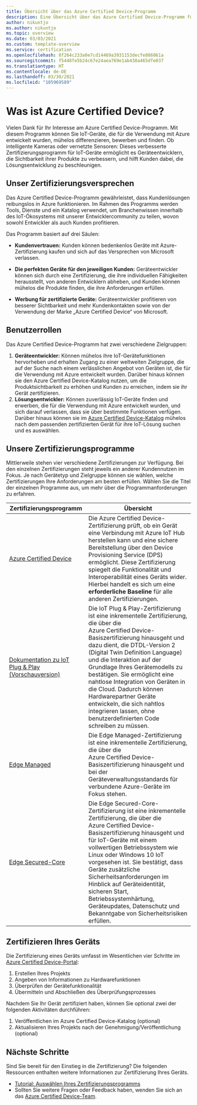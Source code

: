 ```yaml
---
title: Übersicht über das Azure Certified Device-Programm
description: Eine Übersicht über das Azure Certified Device-Programm für unsere Partner und Kunden
author: nikuntjo
ms.author: nikuntjo
ms.topic: overview
ms.date: 03/03/2021
ms.custom: template-overview
ms.service: certification
ms.openlocfilehash: 8f264c233a0e7cd14469a3931153decfe886061a
ms.sourcegitcommit: f5448fe5b24c67e24aea769e1ab438a465dfe037
ms.translationtype: HT
ms.contentlocale: de-DE
ms.lasthandoff: 03/30/2021
ms.locfileid: "105969589"
---
```

# <a name="what-is-azure-certified-device"></a>Was ist Azure Certified Device?

Vielen Dank für Ihr Interesse am Azure Certified Device-Programm. Mit diesem Programm können Sie IoT-Geräte, die für die Verwendung mit Azure entwickelt wurden, mühelos differenzieren, bewerben und finden. Ob intelligente Kameras oder vernetzte Sensoren: Dieses verbesserte Zertifizierungsprogramm für IoT-Geräte ermöglicht es Geräteentwicklern, die Sichtbarkeit ihrer Produkte zu verbessern, und hilft Kunden dabei, die Lösungsentwicklung zu beschleunigen.

## <a name="our-certification-promise"></a>Unser Zertifizierungsversprechen

Das Azure Certified Device-Programm gewährleistet, dass Kundenlösungen reibungslos in Azure funktionieren. Im Rahmen des Programms werden Tools, Dienste und ein Katalog verwendet, um Branchenwissen innerhalb des IoT-Ökosystems mit unserer Entwicklercommunity zu teilen, wovon sowohl Entwickler als auch Kunden profitieren.

Das Programm basiert auf drei Säulen:

- **Kundenvertrauen:** Kunden können bedenkenlos Geräte mit Azure-Zertifizierung kaufen und sich auf das Versprechen von Microsoft verlassen.

- **Die perfekten Geräte für den jeweiligen Kunden:** Geräteentwickler können sich durch eine Zertifizierung, die ihre individuellen Fähigkeiten herausstellt, von anderen Entwicklern abheben, und Kunden können mühelos die Produkte finden, die ihre Anforderungen erfüllen.

- **Werbung für zertifizierte Geräte:** Geräteentwickler profitieren von besserer Sichtbarkeit und mehr Kundenkontakten sowie von der Verwendung der Marke „Azure Certified Device“ von Microsoft.

## <a name="user-roles"></a>Benutzerrollen

Das Azure Certified Device-Programm hat zwei verschiedene Zielgruppen:

1. **Geräteentwickler:** Können mühelos ihre IoT-Gerätefunktionen hervorheben und erhalten Zugang zu einer weltweiten Zielgruppe, die auf der Suche nach einem verlässlichen Angebot von Geräten ist, die für die Verwendung mit Azure entwickelt wurden. Darüber hinaus können sie den Azure Certified Device-Katalog nutzen, um die Produktsichtbarkeit zu erhöhen und Kunden zu erreichen, indem sie ihr Gerät zertifizieren.
1.  **Lösungsentwickler:** Können zuverlässig IoT-Geräte finden und erwerben, die für die Verwendung mit Azure entwickelt wurden, und sich darauf verlassen, dass sie über bestimmte Funktionen verfügen. Darüber hinaus können sie im [Azure Certified Device-Katalog](https://devicecatalog.azure.com/) mühelos nach dem passenden zertifizierten Gerät für ihre IoT-Lösung suchen und es auswählen.

## <a name="our-certification-programs"></a>Unsere Zertifizierungsprogramme

Mittlerweile stehen vier verschiedene Zertifizierungen zur Verfügung. Bei den einzelnen Zertifizierungen steht jeweils ein anderer Kundennutzen im Fokus. Je nach Gerätetyp und Zielgruppe können sie wählen, welche Zertifizierungen Ihre Anforderungen am besten erfüllen. Wählen Sie die Titel der einzelnen Programme aus, um mehr über die Programmanforderungen zu erfahren.

| Zertifizierungsprogramm         |  Übersicht                      |
------------------------------|-------------------------------------------------|
| [Azure Certified Device](program-requirements-azure-certified-device.md)          | Die Azure Certified Device-Zertifizierung prüft, ob ein Gerät eine Verbindung mit Azure IoT Hub herstellen kann und eine sichere Bereitstellung über den Device Provisioning Service (DPS) ermöglicht. Diese Zertifizierung spiegelt die Funktionalität und Interoperabilität eines Geräts wider. Hierbei handelt es sich um eine **erforderliche Baseline** für alle anderen Zertifizierungen.          |
| [Dokumentation zu IoT Plug & Play (Vorschauversion)](program-requirements-pnp.md) | Die IoT Plug & Play-Zertifizierung ist eine inkrementelle Zertifizierung, die über die Azure Certified Device-Basiszertifizierung hinausgeht und dazu dient, die DTDL-Version 2 (Digital Twin Definition Language) und die Interaktion auf der Grundlage Ihres Gerätemodells zu bestätigen. Sie ermöglicht eine nahtlose Integration von Geräten in die Cloud. Dadurch können Hardwarepartner Geräte entwickeln, die sich nahtlos integrieren lassen, ohne benutzerdefinierten Code schreiben zu müssen.  |
| [Edge Managed](program-requirements-edge-managed.md) | Die Edge Managed-Zertifizierung ist eine inkrementelle Zertifizierung, die über die Azure Certified Device-Basiszertifizierung hinausgeht und bei der Geräteverwaltungsstandards für verbundene Azure-Geräte im Fokus stehen.  |
| [Edge Secured-Core](program-requirements-edge-secured-core.md)                             | Die Edge Secured-Core-Zertifizierung ist eine inkrementelle Zertifizierung, die über die Azure Certified Device-Basiszertifizierung hinausgeht und für IoT-Geräte mit einem vollwertigen Betriebssystem wie Linux oder Windows 10 IoT vorgesehen ist. Sie bestätigt, dass Geräte zusätzliche Sicherheitsanforderungen im Hinblick auf Geräteidentität, sicheren Start, Betriebssystemhärtung, Geräteupdates, Datenschutz und Bekanntgabe von Sicherheitsrisiken erfüllen. |

## <a name="how-to-certify-your-device"></a>Zertifizieren Ihres Geräts

Die Zertifizierung eines Geräts umfasst im Wesentlichen vier Schritte im [Azure Certified Device-Portal](https://certify.azure.com):

1. Erstellen Ihres Projekts
1. Angeben von Informationen zu Hardwarefunktionen
1. Überprüfen der Gerätefunktionalität
1. Übermitteln und Abschließen des Überprüfungsprozesses

Nachdem Sie Ihr Gerät zertifiziert haben, können Sie optional zwei der folgenden Aktivitäten durchführen: 

1. Veröffentlichen im Azure Certified Device-Katalog (optional)
1. Aktualisieren Ihres Projekts nach der Genehmigung/Veröffentlichung (optional)

## <a name="next-steps"></a>Nächste Schritte

Sind Sie bereit für den Einstieg in die Zertifizierung? Die folgenden Ressourcen enthalten weitere Informationen zur Zertifizierung Ihres Geräts.

- [Tutorial: Auswählen Ihres Zertifizierungsprogramms](tutorial-00-selecting-your-certification.md)
- Sollten Sie weitere Fragen oder Feedback haben, wenden Sie sich an das [Azure Certified Device-Team](mailto:iotcert@microsoft.com).
